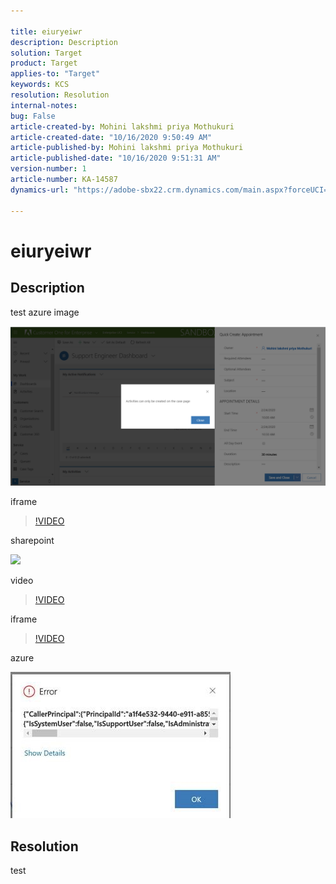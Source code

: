 ```yaml
---

title: eiuryeiwr  
description: Description  
solution: Target  
product: Target  
applies-to: "Target"  
keywords: KCS  
resolution: Resolution  
internal-notes:   
bug: False  
article-created-by: Mohini lakshmi priya Mothukuri  
article-created-date: "10/16/2020 9:50:49 AM"  
article-published-by: Mohini lakshmi priya Mothukuri  
article-published-date: "10/16/2020 9:51:31 AM"  
version-number: 1  
article-number: KA-14587  
dynamics-url: "https://adobe-sbx22.crm.dynamics.com/main.aspx?forceUCI=1&pagetype=entityrecord&etn=knowledgearticle&id=fc248311-950f-eb11-a813-000d3a98f7e7"

---
```


# eiuryeiwr

## Description

test azure image

![](assets/___02edcb1d-950f-eb11-a813-000d3a98f7e7___.png)

iframe

>[!VIDEO](https://video.tv.adobe.com/v/18696?quality=9&learn=on)

sharepoint

![](https://adobe.sharepoint.com/sites/D365Attachments-Non-Prod/knowledgearticle/azure%20image%20test%202_B5CDDAE7860FEB11A813000D3A98F7E7/chat.PNG)

video

 >[!VIDEO](https://video.tv.adobe.com/v/18696?quality=9&learn=on)  

iframe

>[!VIDEO](https://video.tv.adobe.com/v/18696?quality=9&learn=on)

azure

![](assets/___05edcb1d-950f-eb11-a813-000d3a98f7e7___.jpeg)

## Resolution

test
